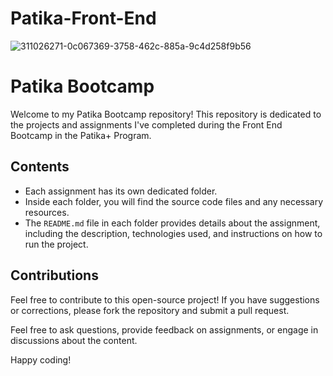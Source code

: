 # Patika-Front-End

![311026271-0c067369-3758-462c-885a-9c4d258f9b56](https://github.com/Researcher0619/Patika-Front-End/assets/102052449/badcd7b9-77bd-4412-9bb8-8ce967df1d76)



# Patika Bootcamp

Welcome to my Patika Bootcamp repository! This repository is dedicated to the projects and assignments I've completed during the Front End Bootcamp in the Patika+ Program.

## Contents

- Each assignment has its own dedicated folder.
- Inside each folder, you will find the source code files and any necessary resources.
- The `README.md` file in each folder provides details about the assignment, including the description, technologies used, and instructions on how to run the project.

## Contributions

Feel free to contribute to this open-source project! If you have suggestions or corrections, please fork the repository and submit a pull request.


Feel free to ask questions, provide feedback on assignments, or engage in discussions about the content.

Happy coding!
